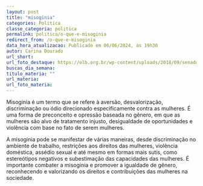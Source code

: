 ```yaml
---
layout: post
title: "misoginia"
categories: Politica
classe_categoria: politica
permalink: politica/o-que-e-misoginia
redirect_from: /o-que-e-misoginia
data_hora_atualizacao: Publicado em 06/06/2024, às 19h30
autor: Carina Dourado
url_short: 
url_foto_destaque: https://olb.org.br/wp-content/uploads/2018/09/senador.jpg
buscas_dia_semana: 
titulo_materia: ""
url_materia: 
url_foto_materia: 
---
```

Misoginia é um termo que se refere à aversão, desvalorização, discriminação ou ódio direcionado especificamente contra as mulheres. É uma forma de preconceito e opressão baseada no gênero, em que as mulheres são alvo de tratamento injusto, desigualdade de oportunidades e violência com base no fato de serem mulheres. 

A misoginia pode se manifestar de várias maneiras, desde discriminação no ambiente de trabalho, restrições aos direitos das mulheres, violência doméstica, assédio sexual e até mesmo em formas mais sutis, como estereótipos negativos e subestimação das capacidades das mulheres. É importante combater a misoginia e promover a igualdade de gênero, reconhecendo e valorizando os direitos e contribuições das mulheres na sociedade.

